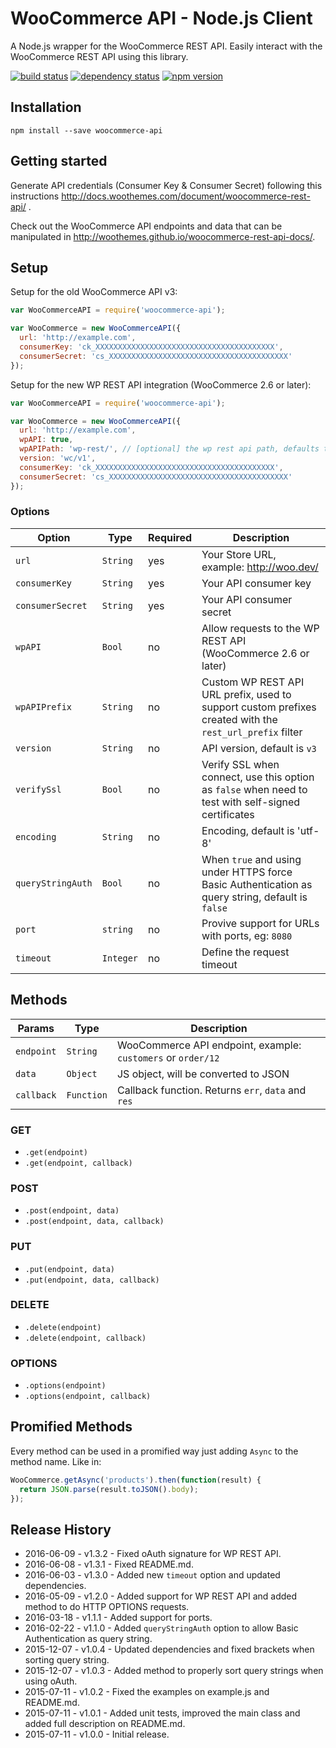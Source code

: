 # WooCommerce API - Node.js Client

A Node.js wrapper for the WooCommerce REST API. Easily interact with the WooCommerce REST API using this library.

[![build status](https://secure.travis-ci.org/woothemes/wc-api-node.svg)](http://travis-ci.org/woothemes/wc-api-node)
[![dependency status](https://david-dm.org/woothemes/wc-api-node.svg)](https://david-dm.org/woothemes/wc-api-node)
[![npm version](https://img.shields.io/npm/v/woocommerce-api.svg)](https://www.npmjs.com/package/woocommerce-api)

## Installation

```
npm install --save woocommerce-api
```

## Getting started

Generate API credentials (Consumer Key & Consumer Secret) following this instructions <http://docs.woothemes.com/document/woocommerce-rest-api/>
.

Check out the WooCommerce API endpoints and data that can be manipulated in <http://woothemes.github.io/woocommerce-rest-api-docs/>.

## Setup

Setup for the old WooCommerce API v3:

```js
var WooCommerceAPI = require('woocommerce-api');

var WooCommerce = new WooCommerceAPI({
  url: 'http://example.com',
  consumerKey: 'ck_XXXXXXXXXXXXXXXXXXXXXXXXXXXXXXXXXXXXXXXX',
  consumerSecret: 'cs_XXXXXXXXXXXXXXXXXXXXXXXXXXXXXXXXXXXXXXXX'
});
```

Setup for the new WP REST API integration (WooCommerce 2.6 or later):

```js
var WooCommerceAPI = require('woocommerce-api');

var WooCommerce = new WooCommerceAPI({
  url: 'http://example.com',
  wpAPI: true,
  wpAPIPath: 'wp-rest/', // [optional] the wp rest api path, defaults to 'wp-json/'
  version: 'wc/v1',
  consumerKey: 'ck_XXXXXXXXXXXXXXXXXXXXXXXXXXXXXXXXXXXXXXXX',
  consumerSecret: 'cs_XXXXXXXXXXXXXXXXXXXXXXXXXXXXXXXXXXXXXXXX'
});
```

### Options

|       Option      |    Type   | Required |                                               Description                                                |
|-------------------|-----------|----------|----------------------------------------------------------------------------------------------------------|
| `url`             | `String`  | yes      | Your Store URL, example: http://woo.dev/                                                                 |
| `consumerKey`     | `String`  | yes      | Your API consumer key                                                                                    |
| `consumerSecret`  | `String`  | yes      | Your API consumer secret                                                                                 |
| `wpAPI`           | `Bool`    | no       | Allow requests to the WP REST API (WooCommerce 2.6 or later)                                             |
| `wpAPIPrefix`     | `String`  | no       | Custom WP REST API URL prefix, used to support custom prefixes created with the `rest_url_prefix` filter |
| `version`         | `String`  | no       | API version, default is `v3`                                                                             |
| `verifySsl`       | `Bool`    | no       | Verify SSL when connect, use this option as `false` when need to test with self-signed certificates      |
| `encoding`        | `String`  | no       | Encoding, default is 'utf-8'                                                                             |
| `queryStringAuth` | `Bool`    | no       | When `true` and using under HTTPS force Basic Authentication as query string, default is `false`         |
| `port`            | `string`  | no       | Provive support for URLs with ports, eg: `8080`                                                          |
| `timeout`         | `Integer` | no       | Define the request timeout                                                                               |

## Methods

|   Params   |    Type    |                         Description                          |
| ---------- | ---------- | ------------------------------------------------------------ |
| `endpoint` | `String`   | WooCommerce API endpoint, example: `customers` or `order/12` |
| `data`     | `Object`   | JS object, will be converted to JSON                         |
| `callback` | `Function` | Callback function. Returns `err`, `data` and `res`           |

### GET

- `.get(endpoint)`
- `.get(endpoint, callback)`

### POST

- `.post(endpoint, data)`
- `.post(endpoint, data, callback)`

### PUT

- `.put(endpoint, data)`
- `.put(endpoint, data, callback)`

### DELETE

- `.delete(endpoint)`
- `.delete(endpoint, callback)`

### OPTIONS

- `.options(endpoint)`
- `.options(endpoint, callback)`

## Promified Methods

Every method can be used in a promified way just adding `Async` to the method name. Like in:

```js
WooCommerce.getAsync('products').then(function(result) {
  return JSON.parse(result.toJSON().body);
});
```

## Release History

- 2016-06-09 - v1.3.2 - Fixed oAuth signature for WP REST API.
- 2016-06-08 - v1.3.1 - Fixed README.md.
- 2016-06-03 - v1.3.0 - Added new `timeout` option and updated dependencies.
- 2016-05-09 - v1.2.0 - Added support for WP REST API and added method to do HTTP OPTIONS requests.
- 2016-03-18 - v1.1.1 - Added support for ports.
- 2016-02-22 - v1.1.0 - Added `queryStringAuth` option to allow Basic Authentication as query string.
- 2015-12-07 - v1.0.4 - Updated dependencies and fixed brackets when sorting query string.
- 2015-12-07 - v1.0.3 - Added method to properly sort query strings when using oAuth.
- 2015-07-11 - v1.0.2 - Fixed the examples on example.js and README.md.
- 2015-07-11 - v1.0.1 - Added unit tests, improved the main class and added full description on README.md.
- 2015-07-11 - v1.0.0 - Initial release.
